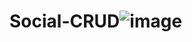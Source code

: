 # Social-CRUD![image](https://user-images.githubusercontent.com/81600120/131370492-d5ddeb15-6ffb-42d0-95ed-03db862ebf6d.png)
